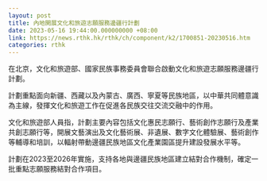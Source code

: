 ```yaml
---
layout: post
title: 內地開展文化和旅遊志願服務邊疆行計劃
date: 2023-05-16 19:44:00.000000000 +08:00
link: https://news.rthk.hk/rthk/ch/component/k2/1700851-20230516.htm
categories: rthk
---
```


在北京，文化和旅遊部、國家民族事務委員會聯合啟動文化和旅遊志願服務邊疆行計劃。

計劃重點面向新疆、西藏以及內蒙古、廣西、寧夏等民族地區，以中華共同體意識為主線，發揮文化和旅遊工作在促進各民族交往交流交融中的作用。

文化和旅遊部人員指，計劃主要內容包括文化惠民志願行、藝術創作志願行及產業共創志願行等，開展文藝演出及文化藝術展、非遺展、數字文化體驗展、藝術創作等輔導和培訓，以輻射帶動邊疆民族地區文化產業園區提升建設發展水平等。

計劃在2023至2026年實施，支持各地與邊疆民族地區建立結對合作機制，確定一批重點志願服務結對合作項目。
